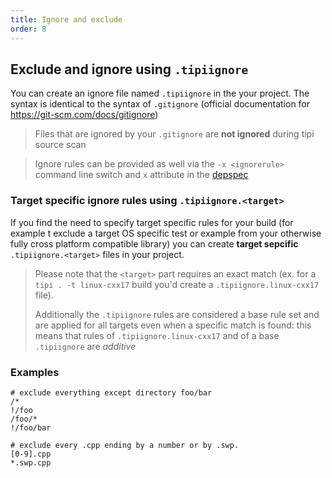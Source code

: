 ```yaml
---
title: Ignore and exclude
order: 8
---
```


## Exclude and ignore using `.tipiignore`

You can create an ignore file named `.tipiignore` in the your project.
The syntax is identical to the syntax of `.gitignore` (official documentation for https://git-scm.com/docs/gitignore)

> Files that are ignored by your `.gitignore` are **not ignored** during tipi source scan

> Ignore rules can be provided as well via the `-x <ignorerule>` command line switch and `x` attribute in the [depspec](/documentation/02-dependencies)

### Target specific ignore rules using `.tipiignore.<target>`

If you find the need to specify target specific rules for your build (for example t exclude a target OS specific test or example from your otherwise
fully cross platform compatible library) you can create **target sepcific** `.tipiignore.<target>` files in your project.

> Please note that the `<target>` part requires an exact match (ex. for a `tipi . -t linux-cxx17` build you'd create a `.tipiignore.linux-cxx17` file).
> 
> Additionally the `.tipiignore` rules are considered a base rule set and are applied for all targets even when a specific match is found:
> this means that rules of  `.tipiignore.linux-cxx17` and of a base `.tipiignore` are *additive*  

### Examples

```gitignore
# exclude everything except directory foo/bar
/*
!/foo
/foo/*
!/foo/bar
```

```gitignore
# exclude every .cpp ending by a number or by .swp.
[0-9].cpp
*.swp.cpp
```
